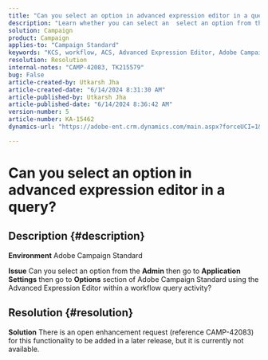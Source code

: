 ```yaml
---
title: "Can you select an option in advanced expression editor in a query?"
description: "Learn whether you can select an  select an option from the Admin then go to Application Settings then go to Options section in Campaign Classic."
solution: Campaign
product: Campaign
applies-to: "Campaign Standard"
keywords: "KCS, workflow, ACS, Advanced Expression Editor, Adobe Campaign Standard, select option, query, workaround"
resolution: Resolution
internal-notes: "CAMP-42083, TK215579"
bug: False
article-created-by: Utkarsh Jha
article-created-date: "6/14/2024 8:31:30 AM"
article-published-by: Utkarsh Jha
article-published-date: "6/14/2024 8:36:42 AM"
version-number: 5
article-number: KA-15462
dynamics-url: "https://adobe-ent.crm.dynamics.com/main.aspx?forceUCI=1&pagetype=entityrecord&etn=knowledgearticle&id=ab3d167b-282a-ef11-840a-000d3a5a67ba"

---
```

# Can you select an option in advanced expression editor in a query?

## Description {#description}


<b>Environment</b>
 Adobe Campaign Standard

<b>Issue</b>
 Can you select an option from the <b>Admin</b> then go to <b>Application Settings</b> then go to <b>Options</b> section of Adobe Campaign Standard using the Advanced Expression Editor within a workflow query activity?


## Resolution {#resolution}


<b>Solution</b>
There is an open enhancement request (reference CAMP-42083) for this functionality to be added in a later release, but it is currently not available.

